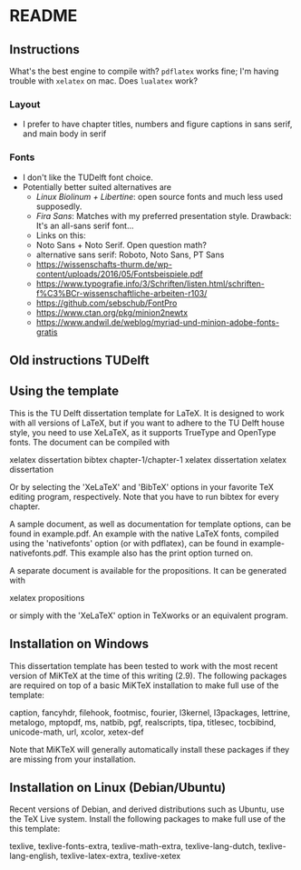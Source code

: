 # README

## Instructions

What's the best engine to compile with? `pdflatex` works fine; I'm having trouble with `xelatex` on mac. Does `lualatex` work?

### Layout

* I prefer to have chapter titles, numbers and figure captions in sans serif, and main body in serif

### Fonts

* I don't like the TUDelft font choice.
* Potentially better suited alternatives are
  * _Linux Biolinum + Libertine_: open source fonts and much less used supposedly.
  * _Fira Sans_: Matches with my preferred presentation style. Drawback: It's an all-sans serif font...
  * Links on this:
  * Noto Sans + Noto Serif. Open question math?
  * alternative sans serif: Roboto, Noto Sans, PT Sans
  * https://wissenschafts-thurm.de/wp-content/uploads/2016/05/Fontsbeispiele.pdf
  * https://www.typografie.info/3/Schriften/listen.html/schriften-f%C3%BCr-wissenschaftliche-arbeiten-r103/
  * https://github.com/sebschub/FontPro
  * https://www.ctan.org/pkg/minion2newtx
  * https://www.andwil.de/weblog/myriad-und-minion-adobe-fonts-gratis


## Old instructions TUDelft
Using the template
------------------

This is the TU Delft dissertation template for LaTeX. It is designed to work
with all versions of LaTeX, but if you want to adhere to the TU Delft house
style, you need to use XeLaTeX, as it supports TrueType and OpenType fonts. The
document can be compiled with

  xelatex dissertation
  bibtex chapter-1/chapter-1
  xelatex dissertation
  xelatex dissertation

Or by selecting the 'XeLaTeX' and 'BibTeX' options in your favorite TeX editing
program, respectively. Note that you have to run bibtex for every chapter.

A sample document, as well as documentation for template options, can be found
in example.pdf. An example with the native LaTeX fonts, compiled using the
'nativefonts' option (or with pdflatex), can be found in
example-nativefonts.pdf. This example also has the print option turned on.

A separate document is available for the propositions. It can be generated with

  xelatex propositions

or simply with the 'XeLaTeX' option in TeXworks or an equivalent program.



Installation on Windows
-----------------------

This dissertation template has been tested to work with the most recent version
of MiKTeX at the time of this writing (2.9). The following packages are required
on top of a basic MiKTeX installation to make full use of the template:

  caption, fancyhdr, filehook, footmisc, fourier, l3kernel, l3packages,
  lettrine, metalogo, mptopdf, ms, natbib, pgf, realscripts, tipa, titlesec,
  tocbibind, unicode-math, url, xcolor, xetex-def

Note that MiKTeX will generally automatically install these packages if they are
missing from your installation.



Installation on Linux (Debian/Ubuntu)
-------------------------------------

Recent versions of Debian, and derived distributions such as Ubuntu, use the TeX
Live system. Install the following packages to make full use of the this
template:

  texlive, texlive-fonts-extra, texlive-math-extra, texlive-lang-dutch,
  texlive-lang-english, texlive-latex-extra, texlive-xetex

